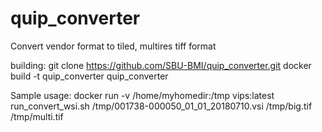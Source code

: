 # quip_converter
Convert vendor format to tiled, multires tiff format

building:
	git clone https://github.com/SBU-BMI/quip_converter.git
	docker build -t quip_converter quip_converter

Sample usage:
	docker run -v /home/myhomedir:/tmp vips:latest run_convert_wsi.sh /tmp/001738-000050_01_01_20180710.vsi /tmp/big.tif /tmp/multi.tif

